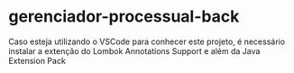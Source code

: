 # gerenciador-processual-back
Caso esteja utilizando o VSCode para conhecer este projeto, é necessário instalar a extenção do Lombok Annotations Support e além da Java Extension Pack
